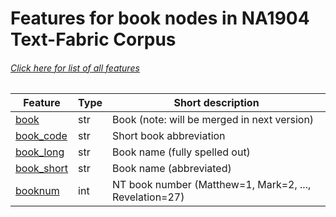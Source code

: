 # Features for book nodes in NA1904 Text-Fabric Corpus
###### [Click here for list of all features](home.md)

Feature | Type | Short description
--- | --- | ---
[book](book.md) | str | Book (note: will be merged in next version)
[book_code](book_code.md) | str | Short book abbreviation
[book_long](book_long.md) | str |  Book name (fully spelled out)
[book_short](book_short.md) | str | Book name (abbreviated)
[booknum](booknum.md) | int |  NT book number (Matthew=1, Mark=2, ..., Revelation=27)
